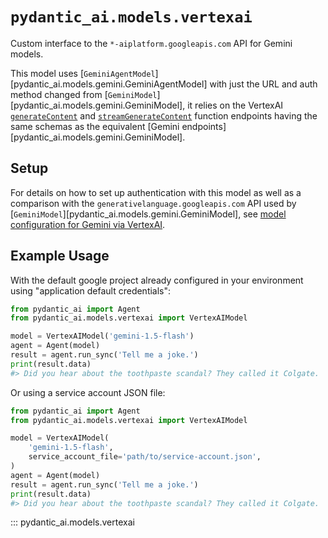# `pydantic_ai.models.vertexai`

Custom interface to the `*-aiplatform.googleapis.com` API for Gemini models.

This model uses [`GeminiAgentModel`][pydantic_ai.models.gemini.GeminiAgentModel] with just the URL and auth method
changed from [`GeminiModel`][pydantic_ai.models.gemini.GeminiModel], it relies on the VertexAI
[`generateContent`](https://cloud.google.com/vertex-ai/docs/reference/rest/v1/projects.locations.endpoints/generateContent)
and
[`streamGenerateContent`](https://cloud.google.com/vertex-ai/docs/reference/rest/v1/projects.locations.endpoints/streamGenerateContent)
function endpoints
having the same schemas as the equivalent [Gemini endpoints][pydantic_ai.models.gemini.GeminiModel].

## Setup

For details on how to set up authentication with this model as well as a comparison with the `generativelanguage.googleapis.com` API used by [`GeminiModel`][pydantic_ai.models.gemini.GeminiModel],
see [model configuration for Gemini via VertexAI](../../install.md#gemini-via-vertexai).

## Example Usage

With the default google project already configured in your environment using "application default credentials":

```py title="vertex_example_env.py"
from pydantic_ai import Agent
from pydantic_ai.models.vertexai import VertexAIModel

model = VertexAIModel('gemini-1.5-flash')
agent = Agent(model)
result = agent.run_sync('Tell me a joke.')
print(result.data)
#> Did you hear about the toothpaste scandal? They called it Colgate.
```

Or using a service account JSON file:

```py title="vertex_example_service_account.py"
from pydantic_ai import Agent
from pydantic_ai.models.vertexai import VertexAIModel

model = VertexAIModel(
    'gemini-1.5-flash',
    service_account_file='path/to/service-account.json',
)
agent = Agent(model)
result = agent.run_sync('Tell me a joke.')
print(result.data)
#> Did you hear about the toothpaste scandal? They called it Colgate.
```

::: pydantic_ai.models.vertexai
